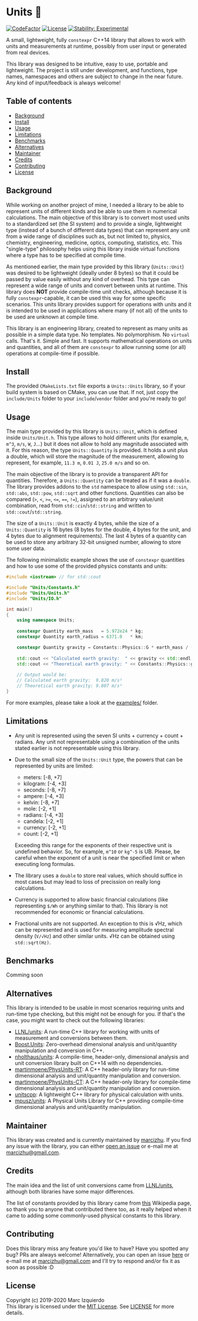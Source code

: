 # Units :straight_ruler:
[![CodeFactor](https://www.codefactor.io/repository/github/marcizhu/units/badge)](https://www.codefactor.io/repository/github/marcizhu/units)
[![License](https://img.shields.io/github/license/marcizhu/units)](https://github.com/marcizhu/Units/blob/master/LICENSE)
[![Stability: Experimental](https://masterminds.github.io/stability/experimental.svg)](https://masterminds.github.io/stability/experimental.html)

A small, lightweight, fully `constexpr` C++14 library that allows to work with units and measurements at runtime, possibly
from user input or generated from real devices.

This library was designed to be intuitive, easy to use, portable and lightweight. The project is still under development,
and functions, type names, namespaces and others are subject to change in the near future. Any kind of input/feedback is
always welcome!

## Table of contents
- [Background](#background)
- [Install](#install)
- [Usage](#usage)
- [Limitations](#limitations)
- [Benchmarks](#benchmarks)
- [Alternatives](#alternatives)
- [Maintainer](#maintainer)
- [Credits](#credits)
- [Contributing](#contributing)
- [License](#license)

## Background
While working on another project of mine, I needed a library to be able to represent units of different kinds and be able to
use them in numerical calculations. The main objective of this library is to convert most used units to a standardized set
(the SI system) and to provide a single, lightweight type (instead of a bunch of different data types) that can represent
any unit from a wide range of disciplines such as, but not limited to, physics, chemistry, engineering, medicine, optics, 
computing, statistics, etc. This "single-type" philosophy helps using this library inside virtual functions where a type has 
to be specified at compile time.

As mentioned earlier, the main type provided by this library (`Units::Unit`) was desired to be lightweight (ideally under 8
bytes) so that it could be passed by value easily without any kind of overhead. This type can represent a wide range of units
and convert between units at runtime. This library does **NOT** provide compile-time unit checks, although because it is fully
`constexpr`-capable, it can be used this way for some specific scenarios. This units library provides support for operations
with units and it is intended to be used in applications where many (if not all) of the units to be used are unknown at
compile time.

This library is an engineering library, created to represent as many units as possible in a simple data type. No templates.
No polymorphism. No `virtual` calls. That's it. Simple and fast. It supports mathematical operations on units and quantities,
and all of them are `constexpr` to allow running some (or all) operations at compile-time if possible.

## Install
The provided `CMakeLists.txt` file exports a `Units::Units` library, so if your build system is based on CMake, you can use
that. If not, just copy the `include/Units` folder to your `include`/`vendor` folder and you're ready to go!

## Usage
The main type provided by this library is `Units::Unit`, which is defined inside `Units/Unit.h`. This type allows to hold
different units (for example, `m`, `m^3`, `m/s`, `W`, `J`...) but it does not allow to hold any magnitude associated with it.
For this reason, the type `Units::Quantity` is provided. It holds a unit plus a double, which will store the magnitude of the
measurement, allowing to represent, for example, `11.3 m`, `0.01 J`, `25.0 m/s` and so on.

The main objective of the library is to provide a transparent API for quantities. Therefore, a `Units::Quantity` can be
treated as if it was a `double`. The library provides addons to the `std` namespace to allow using `std::sin`, `std::abs`,
`std::pow`, `std::sqrt` and other functions. Quantities can also be compared (`>`, `<`, `>=`, `<=`, `==`, `!=`), assigned
to an arbitrary value/unit combination, read from `std::cin`/`std::string` and written to `std::cout`/`std::string`.

The size of a `Units::Unit` is exactly 4 bytes, while the size of a `Units::Quantity` is 16 bytes (8 bytes for the double, 4
bytes for the unit, and 4 bytes due to alignment requirements). The last 4 bytes of a quantity can be used to store any
arbitrary 32-bit unsigned number, allowing to store some user data.

The following minimalistic example shows the use of `constexpr` quantities and how to use some of the provided physics
constants and units:
```cpp
#include <iostream> // for std::cout

#include "Units/Constants.h"
#include "Units/Units.h"
#include "Units/IO.h"

int main()
{
    using namespace Units;
  
    constexpr Quantity earth_mass   = 5.972e24 * kg;
    constexpr Quantity earth_radius = 6371.0   * km;

    constexpr Quantity gravity = Constants::Physics::G * earth_mass / (earth_radius^2);
  
    std::cout << "Calculated earth gravity:  " << gravity << std::endl;
    std::cout << "Theoretical earth gravity: " << Constants::Physics::g0 << std::endl;
    
    // Output would be:
    // Calculated earth gravity:  9.820 m/s²
    // Theoretical earth gravity: 9.807 m/s²
}
```

For more examples, please take a look at the [examples/](https://github.com/marcizhu/Units/tree/master/examples) folder.

## Limitations
- Any unit is represented using the seven SI units + currency + count + radians. Any unit not representable using a combination of the units stated earlier is not representable using this library.
- Due to the small size of the `Units::Unit` type, the powers that can be represented by units are limited:
    - meters: [-8, +7]
    - kilogram: [-4, +3]
    - seconds: [-8, +7]
    - ampere: [-4, +3]
    - kelvin: [-8, +7]
    - mole: [-2, +1]
    - radians: [-4, +3]
    - candela: [-2, +1]
    - currency: [-2, +1]
    - count: [-2, +1]

    Exceeding this range for the exponents of their respective unit is undefined behavior. So, for example, `m^10` or `kg^-5`
    is UB. Please, be careful when the exponent of a unit is near the specified limit or when executing long formulas.
    
- The library uses a `double` to store real values, which should suffice in most cases but may lead to loss of precission on really long calculations.
- Currency is supported to allow basic financial calculations (like representing `$/Wh` or anything similar to that). This library is not recommended for economic or financial calculations.
- Fractional units are not supported. An exception to this is √Hz, which can be represented and is used for measuring amplitude spectral density (`V/√Hz`) and other similar units. √Hz can be obtained using `std::sqrt(Hz)`.

## Benchmarks
Comming soon

## Alternatives
This library is intended to be usable in most scenarios requiring units and run-time type checking, but this might not be
enough for you. If that's the case, you might want to check out the following libraries:
- [LLNL/units](https://github.com/LLNL/units): A run-time C++ library for working with units of measurement and conversions between them.
- [Boost.Units](https://www.boost.org/doc/libs/1_69_0/doc/html/boost_units.html): Zero-overhead dimensional analysis and unit/quantity manipulation and conversion in C++.
- [nholthaus/units](https://github.com/nholthaus/units): A compile-time, header-only, dimensional analysis and unit conversion library built on C++14 with no dependencies.
- [martinmoene/PhysUnits-RT](https://github.com/martinmoene/PhysUnits-RT): A C++ header-only library for run-time dimensional analysis and unit/quantity manipulation and conversion.
- [martinmoene/PhysUnits-CT](https://github.com/martinmoene/PhysUnits-CT): A C++ header-only library for compile-time dimensional analysis and unit/quantity manipulation and conversion.
- [unitscpp](https://code.google.com/archive/p/unitscpp/): A lightweight C++ library for physical calculation with units.
- [mpusz/units](https://github.com/mpusz/units): A Physical Units Library for C++ providing compile-time dimensional analysis and unit/quantity manipulation.

## Maintainer
This library was created and is currently maintained by [marcizhu](https://github.com/marcizhu).
If you find any issue with the library, you can either [open an issue](https://github.com/marcizhu/Units/issues) or e-mail me at marcizhu@gmail.com.

## Credits
The main idea and the list of unit conversions came from [LLNL/units](https://github.com/LLNL/units), although both libraries
have some major differences.

The list of constants provided by this library came from [this](https://en.wikipedia.org/wiki/List_of_physical_constants)
Wikipedia page, so thank you to anyone that contributed there too, as it really helped when it came to adding some
commonly-used physical constants to this library.

## Contributing
Does this library miss any feature you'd like to have? Have you spotted any bug? PRs are always welcome! Alternatively, you
can open an issue [here](https://github.com/marcizhu/Units/issues) or e-mail me at marcizhu@gmail.com and I'll try to
respond and/or fix it as soon as possible :D

## License
Copyright (c) 2019-2020 Marc Izquierdo  
This library is licensed under the [MIT License](https://choosealicense.com/licenses/mit/). See
[LICENSE](https://github.com/marcizhu/Units/blob/master/LICENSE) for more details.
